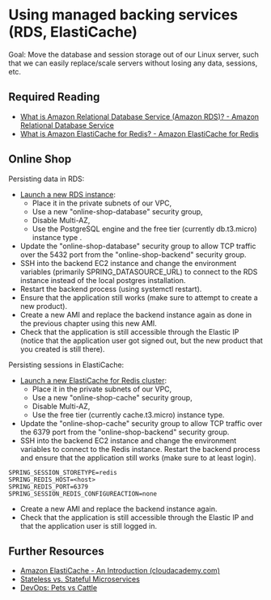# Using managed backing services (RDS, ElastiCache)

Goal: Move the database and session storage out of our Linux server, such that we can easily replace/scale servers without losing any data, sessions, etc.

## Required Reading

- [What is Amazon Relational Database Service (Amazon RDS)? - Amazon Relational Database Service](https://docs.aws.amazon.com/AmazonRDS/latest/UserGuide/Welcome.html)
- [What is Amazon ElastiCache for Redis? - Amazon ElastiCache for Redis](https://docs.aws.amazon.com/AmazonElastiCache/latest/red-ug/WhatIs.html)

## Online Shop

Persisting data in RDS:

- [Launch a new RDS instance](https://docs.aws.amazon.com/AmazonRDS/latest/UserGuide/CHAP_Tutorials.WebServerDB.CreateDBInstance.html):
  - Place it in the private subnets of our VPC,
  - Use a new "online-shop-database" security group,
  - Disable Multi-AZ,
  - Use the PostgreSQL engine and the free tier (currently db.t3.micro) instance type .
- Update the "online-shop-database" security group to allow TCP traffic over the 5432 port from the "online-shop-backend" security group.
- SSH into the backend EC2 instance and change the environment variables (primarily SPRING_DATASOURCE_URL) to connect to the RDS instance instead of the local postgres installation. 
- Restart the backend process (using systemctl restart). 
- Ensure that the application still works (make sure to attempt to create a new product).
- Create a new AMI and replace the backend instance again as done in the previous chapter using this new AMI. 
- Check that the application is still accessible through the Elastic IP (notice that the application user got signed out, but the new product that you created is still there).

Persisting sessions in ElastiCache:

- [Launch a new ElastiCache for Redis cluster](https://docs.aws.amazon.com/AmazonElastiCache/latest/red-ug/GettingStarted.CreateCluster.html#Clusters.Create.CON.Redis-gs):
  - Place it in the private subnets of our VPC,
  - Use a new "online-shop-cache" security group,
  - Disable Multi-AZ,
  - Use the free tier (currently cache.t3.micro) instance type.
- Update the "online-shop-cache" security group to allow TCP traffic over the 6379 port from the "online-shop-backend" security group.
- SSH into the backend EC2 instance and change the environment variables to connect to the Redis instance. Restart the backend process and ensure that the application still works (make sure to at least login).

```
SPRING_SESSION_STORETYPE=redis
SPRING_REDIS_HOST=<host>
SPRING_REDIS_PORT=6379
SPRING_SESSION_REDIS_CONFIGUREACTION=none
```

- Create a new AMI and replace the backend instance again. 
- Check that the application is still accessible through the Elastic IP and that the application user is still logged in.

## Further Resources

- [Amazon ElastiCache - An Introduction (cloudacademy.com)](https://cloudacademy.com/blog/amazon-elasticache/)
- [Stateless vs. Stateful Microservices](https://sparkequation.com/2020/11/12/stateless-vs-stateful-microservices-addressing-the-benefits-and-quandaries/)
- [DevOps: Pets vs Cattle](https://iamondemand.com/blog/devops-concepts-pets-vs-cattle/)